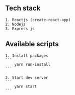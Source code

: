 ## Tech stack
    1. Reactjs (create-react-app)
    2. Nodejs
    3. Express js

## Available scripts
    1. Install packages
    ```
        yarn run-install
    ```

    2. Start dev server
    ```
        yarn start
    ```
